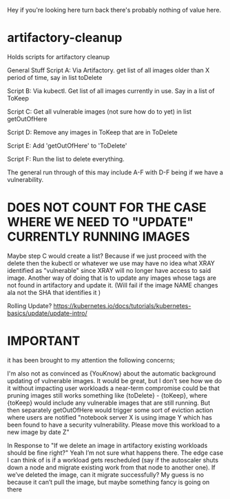 Hey if you're looking here turn back there's probably nothing of value here.


# artifactory-cleanup
Holds scripts for artifactory cleanup

General Stuff
Script A: Via Artifactory. get list of all images older than X period of time, say in list toDelete

Script B: Via kubectl. Get list of all images currently in use. Say in a list of ToKeep

Script C: Get all vulnerable images (not sure how do to yet) in list getOutOfHere

Script D: Remove any images in ToKeep that are in ToDelete

Script E: Add 'getOutOfHere' to 'ToDelete'

Script F: Run the list to delete everything.

The general run through of this may include A-F with D-F being if we have a vulnerability. 

# DOES NOT COUNT FOR THE CASE WHERE WE NEED TO "UPDATE" CURRENTLY RUNNING IMAGES
Maybe step C would create a list? Because if we just proceed with the delete then the kubectl or whatever we use may have 
no idea what XRAY identified as "vulnerable" since XRAY will no longer have access to said image.
Another way of doing that is to update any images whose tags are not found in artifactory and update it. 
(Will fail if the image NAME changes ala not the SHA that identifies it )

Rolling Update? https://kubernetes.io/docs/tutorials/kubernetes-basics/update/update-intro/


# IMPORTANT
it has been brought to my attention the following concerns;

I'm also not as convinced as {YouKnow} about the automatic background updating of vulnerable images.  It would be great, but I don't see how we do it without impacting user workloads
a near-term compromise could be that pruning images still works something like {toDelete} - {toKeep}, where {toKeep} would include any vulnerable images that are still running.  But then separately getOutOfHere would trigger some sort of eviction action where users are notified "notebook server X is using image Y which has been found to have a security vulnerability.  Please move this workload to a new image by date Z"

In Response to "If we delete an image in artifactory existing workloads should be fine right?"
Yeah I’m not sure what happens there. The edge case I can think of is if a workload gets rescheduled (say if the autoscaler shuts down a node and migrate existing work from that node to another one). If we’ve deleted the image, can it migrate successfully? My guess is no because it can’t pull the image, but maybe something fancy is going on there
